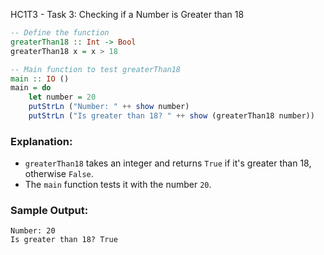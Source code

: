 HC1T3 - Task 3: Checking if a Number is Greater than 18



```haskell
-- Define the function
greaterThan18 :: Int -> Bool
greaterThan18 x = x > 18

-- Main function to test greaterThan18
main :: IO ()
main = do
    let number = 20
    putStrLn ("Number: " ++ show number)
    putStrLn ("Is greater than 18? " ++ show (greaterThan18 number))
```

### Explanation:

* `greaterThan18` takes an integer and returns `True` if it's greater than 18, otherwise `False`.
* The `main` function tests it with the number `20`.

### Sample Output:

```
Number: 20
Is greater than 18? True
```


